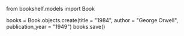 from bookshelf.models import Book 

books = Book.objects.create(title = "1984", author = "George Orwell", publication_year = "1949")
books.save()